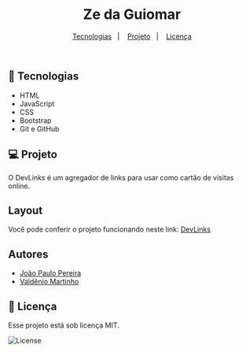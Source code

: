 <h1 align="center">Ze da Guiomar</h1>

<p align="center">
  <a href="#-tecnologias">Tecnologias</a>&nbsp;&nbsp;&nbsp;|&nbsp;&nbsp;&nbsp;
  <a href="#-projeto">Projeto</a>&nbsp;&nbsp;&nbsp;|&nbsp;&nbsp;&nbsp;
  <a href="#memo-licença">Licença</a>
</p>
<br>

## :rocket: Tecnologias

- HTML
- JavaScript
- CSS
- Bootstrap
- Git e GitHub

## 💻 Projeto

O DevLinks é um agregador de links para usar como cartão de visitas online.

## Layout

Você pode conferir o projeto funcionando neste link:
<a href="" target="_blanck">DevLinks</a>

## Autores
- [João Paulo Pereira](https://github.com/jpcp0614)
- [Valdênio Martinho](https://github.com/valdenio458)

## 📝 Licença
Esse projeto está sob licença MIT.

<p align="left">
  <img alt="License" src="https://img.shields.io/static/v1?label=license&message=MIT&color=49AA26&labelColor=000000">
</p>
